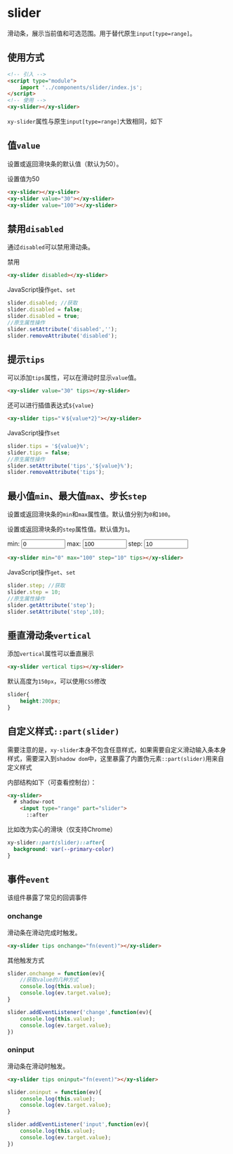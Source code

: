 <script setup>
import { reactive, onMounted } from 'vue'
import './index.css'
  onMounted(() => {
    // import('../../components/switch/')
    // import('../../components/button/')
    // import('../../components/checkbox/')
    // import('../../components/slider/')
  })
  const state = reactive({
    value: 0
  })
</script>

# slider

滑动条，展示当前值和可选范围。用于替代原生`input[type=range]`。

## 使用方式

```html
<!-- 引入 -->
<script type="module">
    import '../components/slider/index.js';
</script>
<!-- 使用 -->
<xy-slider></xy-slider>
```

`xy-slider`属性与原生`input[type=range]`大致相同，如下

## 值`value`

设置或返回滑块条的默认值（默认为50）。

<div class="wrap" vertical>
<xy-slider></xy-slider> 
<xy-slider value="30"></xy-slider>
<xy-slider value="100"></xy-slider>
<xy-button type="primary" onclick="this.previousElementSibling.value = 50;">设置值为50</xy-button>
</div>

```html
<xy-slider></xy-slider>
<xy-slider value="30"></xy-slider>
<xy-slider value="100"></xy-slider>
```

## 禁用`disabled`

通过`disabled`可以禁用滑动条。

<div class="wrap">
<xy-slider disabled></xy-slider>
<xy-checkbox checked onchange="this.previousElementSibling.disabled = this.checked;">禁用</xy-checkbox>
</div>

```html
<xy-slider disabled></xy-slider>
```

JavaScript操作`get`、`set`

```js
slider.disabled; //获取
slider.disabled = false;
slider.disabled = true;
//原生属性操作
slider.setAttribute('disabled','');
slider.removeAttribute('disabled');
```


## 提示`tips`

可以添加`tips`属性，可以在滑动时显示`value`值。

<div class="wrap">
<xy-slider value="30" tips></xy-slider>
</div>

```html
<xy-slider value="30" tips></xy-slider>
```

还可以进行插值表达式`${value}`

<div class="wrap">
<xy-slider tips="￥${value*2}"></xy-slider>
</div>

```html
<xy-slider tips="￥${value*2}"></xy-slider>
```


JavaScript操作`set`

```js
slider.tips = '${value}%';
slider.tips = false;
//原生属性操作
slider.setAttribute('tips','${value}%');
slider.removeAttribute('tips');
```


## 最小值`min`、最大值`max`、步长`step`

设置或返回滑块条的`min`和`max`属性值。默认值分别为`0`和`100`。

设置或返回滑块条的`step`属性值。默认值为`1`。

<div class="wrap">
<xy-slider min="0" max="100" step="10" id="xy-slider-step" tips></xy-slider>
</div>

<div class="wrap" noborder>
  min:
  <input class="input" style="width:100px" label="min" type="number" value="0" min="-100" max="100" oninput="document.getElementById('xy-slider-step').min=this.value;">
  max:
  <input class="input" style="width:100px" label="max" type="number" value="100" min="1" max="300" oninput="document.getElementById('xy-slider-step').max=this.value;">
  step:
  <input class="input" style="width:100px" label="step" type="number" value="10" min="1" max="50" oninput="document.getElementById('xy-slider-step').step=this.value;">
</div>

```html
<xy-slider min="0" max="100" step="10" tips></xy-slider>
```

JavaScript操作`get`、`set`

```js
slider.step; //获取
slider.step = 10;
//原生属性操作
slider.getAttribute('step');
slider.setAttribute('step',10);
```

## 垂直滑动条`vertical`

添加`vertical`属性可以垂直展示

<div class="wrap">
<xy-slider vertical tips></xy-slider>
</div>

```html
<xy-slider vertical tips></xy-slider>
```

默认高度为`150px`，可以使用`CSS`修改

```css
slider{
    height:200px;
}
```
<style>
  .vertical{
    height: 200px;
  }
</style>

<div class="wrap">
<xy-slider class="vertical" vertical tips></xy-slider>
</div>

## 自定义样式`::part(slider)`
 需要注意的是，`xy-slider`本身不包含任意样式，如果需要自定义滑动输入条本身样式，需要深入到`shadow dom`中，这里暴露了内置伪元素`::part(slider)`用来自定义样式

 内部结构如下（可查看控制台）：

```html
<xy-slider>
  # shadow-root
    <input type="range" part="slider">
      ::after
```

比如改为实心的滑块（仅支持Chrome）

<style scoped>
.custom::part(slider)::after{
  background: var(--primary-color)
}
</style>

<div class="wrap">
<xy-slider class="custom" tips></xy-slider>
</div>

```css
xy-slider::part(slider)::after{
  background: var(--primary-color)
}
```



## 事件`event`

该组件暴露了常见的回调事件

### onchange

滑动条在滑动完成时触发。

<div class="wrap">
<xy-slider tips onchange="console.log('当前value: '+this.value)"></xy-slider>
</div>

```html
<xy-slider tips onchange="fn(event)"></xy-slider>
```

其他触发方式

```js
slider.onchange = function(ev){
    //获取value的几种方式
    console.log(this.value);
    console.log(ev.target.value);
}

slider.addEventListener('change',function(ev){
    console.log(this.value);
    console.log(ev.target.value);
})
```

### oninput

滑动条在滑动时触发。

<div class="wrap">
<xy-slider tips oninput="console.log('当前value: '+this.value)"></xy-slider>
</div>

```html
<xy-slider tips oninput="fn(event)"></xy-slider>
```

```js
slider.oninput = function(ev){
    console.log(this.value);
    console.log(ev.target.value);
}

slider.addEventListener('input',function(ev){
    console.log(this.value);
    console.log(ev.target.value);
})
```
